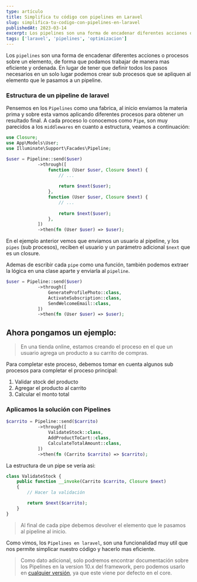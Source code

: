 ```yaml
---
type: artículo
title: Simplifica tu código con pipelines en Laravel
slug: simplifica-tu-codigo-con-pipelines-en-laravel
publishedAt: 2023-03-14
excerpt: Los pipelines son una forma de encadenar diferentes acciones o procesos sobre un elemento, de forma que podamos trabajar de manera mas eficiente y ordenada...
tags: ['laravel', 'pipelines', 'optimizacion']
---
```


Los `pipelines` son una forma de encadenar diferentes acciones o procesos sobre un elemento, de forma que podamos trabajar de manera mas eficiente y ordenada. En lugar de tener que definir todos los pasos necesarios en un solo lugar podemos crear sub procesos que se apliquen al elemento que le pasamos a un pipeline.

### Estructura de un pipeline de laravel
Pensemos en los `Pipelines` como una fabrica, al inicio enviamos la materia prima y sobre esta vamos aplicando diferentes procesos para obtener un resultado final. A cada proceso lo conocemos como `Pipe`, son muy parecidos a los `middlewares` en cuanto a estructura, veamos a continuación:

```php
use Closure;
use App\Models\User;
use Illuminate\Support\Facades\Pipeline;

$user = Pipeline::send($user)
            ->through([
                function (User $user, Closure $next) {
                    // ...
 
                    return $next($user);
                },
                function (User $user, Closure $next) {
                    // ...
 
                    return $next($user);
                },
            ])
            ->then(fn (User $user) => $user);
```

En el ejemplo anterior vemos que enviamos un usuario al pipeline, y los `pipes` (sub procesos), reciben el usuario y un parámetro adicional `$next` que es un closure.

Ademas de escribir cada `pipe` como una función, también podemos extraer la lógica en una clase aparte y enviarla al `pipeline`.

```php
$user = Pipeline::send($user)
            ->through([
                GenerateProfilePhoto::class,
                ActivateSubscription::class,
                SendWelcomeEmail::class,
            ])
            ->then(fn (User $user) => $user);
```


## Ahora pongamos un ejemplo:

> En una tienda online, estamos creando el proceso en el que un usuario agrega un producto a su carrito de compras.

Para completar este proceso, debemos tomar en cuenta algunos sub procesos para completar el proceso principal:

1. Validar stock del producto
2. Agregar el producto al carrito
3. Calcular el monto total

### Aplicamos la solución con Pipelines

```php
$carrito = Pipeline::send($carrito)
            ->through([
                ValidateStock::class,
                AddProductToCart::class,
                CalculateTotalAmount::class,
            ])
            ->then(fn (Carrito $carrito) => $carrito);
```

La estructura de un pipe se vería asi:

```php
class ValidateStock {
    public function __invoke(Carrito $carrito, Closure $next)
    {
        // Hacer la validación

        return $next($carrito);
    }
}
```

> Al final de cada pipe debemos devolver el elemento que le pasamos al pipeline al inicio.

Como vimos, los `Pipelines en laravel`, son una funcionalidad muy util que nos permite simplicar nuestro código y hacerlo mas eficiente.

> Como dato adicional, solo podremos encontrar documentación sobre los Pipelines en la version 10.x del framework, pero podemos usarlo en <a href="https://packagist.org/packages/illuminate/pipeline" target="_blank">cualquier versión</a>, ya que este viene por defecto en el core.